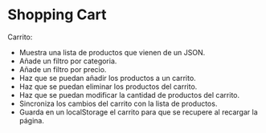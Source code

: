 # Shopping Cart

Carrito:

- Muestra una lista de productos que vienen de un JSON.
- Añade un filtro por categoria.
- Añade un filtro por precio.
- Haz que se puedan añadir los productos a un carrito.
- Haz que se puedan eliminar los productos del carrito.
- Haz que se puedan modificar la cantidad de productos del carrito.
- Sincroniza los cambios del carrito con la lista de productos.
- Guarda en un localStorage el carrito para que se recupere al recargar la página.
